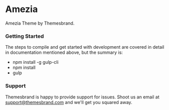 # Amezia #

Amezia Theme by Themesbrand.

### Getting Started ###

The steps to compile and get started with development are covered in detail in documentation mentioned above, but the summary is:

- npm install -g gulp-cli
- npm install
- gulp

### Support ###

Themesbrand is happy to provide support for issues. Shoot us an email at support@themesbrand.com and we'll get you squared away.